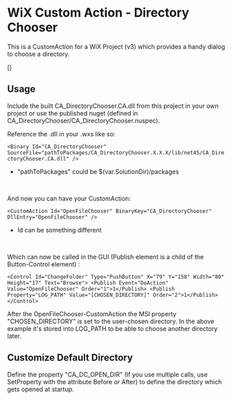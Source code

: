 ﻿# WiX Custom Action - Directory Chooser

This is a CustomAction for a WiX Project (v3) which provides a handy dialog to choose a directory. <br />

[<img src="https://raw.githubusercontent.com/wbicode/CA_DirectoryChooser/develop/documentation/example.png" alt="" style="float: left; margin-right: 10px;" />]

## Usage

Include the built CA_DirectoryChooser.CA.dll from this project in your own project or use the published nuget (defined in CA_DirectoryChooser/CA_DirectoryChooser.nuspec). <br />

Reference the .dll in your .wxs like so:

`<Binary Id="CA_DirectoryChooser" SourceFile="pathToPackages/CA_DirectoryChooser.X.X.X/lib/net45/CA_DirectoryChooser.CA.dll" />`

* "pathToPackages" could be $(var.SolutionDir)/packages

<br />

And now you can have your CustomAction: <br />

`<CustomAction Id="OpenFileChooser" BinaryKey="CA_DirectoryChooser" DllEntry="OpenFileChooser" />`

* Id can be something different

<br />

Which can now be called in the GUI (Publish element is a child of the Button-Control element) :

`<Control Id="ChangeFolder" Type="PushButton" X="79" Y="158" Width="80" Height="17" Text="Browse">
    <Publish Event="DoAction" Value="OpenFileChooser" Order="1">1</Publish>
    <Publish Property="LOG_PATH" Value="[CHOSEN_DIRECTORY]" Order="2">1</Publish>
</Control>`

After the OpenFileChooser-CustomAction the MSI property "CHOSEN_DIRECTORY" is set to the user-chosen directory.  In the above example it's stored into LOG_PATH to be able to choose another directory later.

## Customize Default Directory

Define the property "CA_DC_OPEN_DIR" (If you use multiple calls, use SetProperty with the attribute Before or After) to define the directory which gets opened at startup.